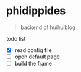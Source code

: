 # phidippides
> backend of huihuiblog



todo list
- [x] read config file
- [ ] open default page
- [ ] build the frame
